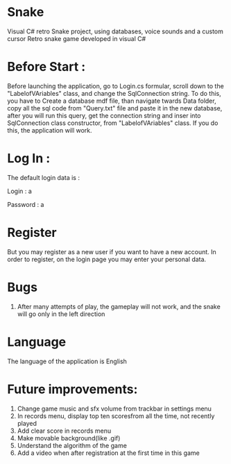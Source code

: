 # Snake
Visual C# retro Snake project, using databases, voice sounds and a custom cursor Retro snake game developed in visual C#

# Before Start : 
Before launching the application, go to Login.cs formular, scroll down to the  "LabelofVAriables" class, and change the SqlConnection string.
To do this, you have to Create a database mdf file, than navigate twards Data folder, copy all the sql code from "Query.txt" file and paste it in the new database, after you will run this query, get the connection string and inser into SqlConnection class constructor, from "LabelofVAriables" class. If you do this, the application will work.

# Log In : 
The default login data is : 

Login : a

Password : a

	
# Register
But you may register as a new user if you want to have a new account.
In order to register, on the login page you may enter your personal data.

# Bugs
1. After many attempts of play, the gameplay will not work, and the snake will go only in the left direction

# Language
The language of the application is English

# Future improvements:
1. Change game music and sfx volume from trackbar in settings menu
2. In records menu, display top ten scoresfrom all the time, not recently played
3. Add clear score in records menu
4. Make movable background(like .gif)
5. Understand the algorithm of the game
6. Add a video when after registration at the first time in this game
